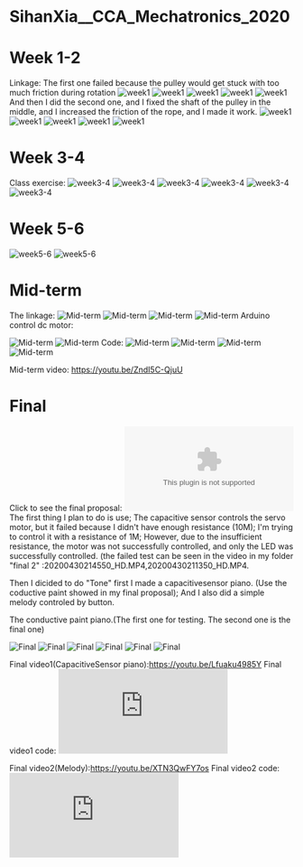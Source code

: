 # SihanXia__CCA_Mechatronics_2020
# Week 1-2
Linkage:
The first one failed because the pulley would get stuck with too much friction during rotation
![week1](https://github.com/sihanxia/SihanXia__CCA_Mechatronics_2020/blob/master/Pulley/IMG_3060.JPG)
![week1](https://github.com/sihanxia/SihanXia__CCA_Mechatronics_2020/blob/master/Pulley/IMG_3061.JPG)
![week1](https://github.com/sihanxia/SihanXia__CCA_Mechatronics_2020/blob/master/Pulley/IMG_3060.JPG)
![week1](https://github.com/sihanxia/SihanXia__CCA_Mechatronics_2020/blob/master/Pulley/IMG_3063.JPG)
![week1](https://github.com/sihanxia/SihanXia__CCA_Mechatronics_2020/blob/master/Pulley/IMG_3064.gif)
And then I did the second one, and I fixed the shaft of the pulley in the middle, and I increased the friction of the rope, and I made it work.
![week1](/Pulley/IMG_0660.JPG)
![week1](Pulley/IMG_0661.JPG)
![week1](Pulley/IMG_0674.JPG)
![week1](https://github.com/sihanxia/SihanXia__CCA_Mechatronics_2020/blob/master/Pulley/IMG_0676%20%5B640i%5D.gif)
![week1](https://github.com/sihanxia/SihanXia__CCA_Mechatronics_2020/blob/master/Pulley/IMG_0677%20%5B640i%5D.gif)
# Week 3-4
Class exercise:
![week3-4](https://github.com/sihanxia/SihanXia__CCA_Mechatronics_2020/blob/master/LED/IMG_0865%20%5B640i%5D.gif)
![week3-4](https://github.com/sihanxia/SihanXia__CCA_Mechatronics_2020/blob/master/LED/IMG_0866%20%5B640i%5D.gif)
![week3-4](https://github.com/sihanxia/SihanXia__CCA_Mechatronics_2020/blob/master/LED/IMG_0867%20%5B640i%5D.gif)
![week3-4](https://github.com/sihanxia/SihanXia__CCA_Mechatronics_2020/blob/master/LED/IMG_1207(1).gif)
![week3-4](https://github.com/sihanxia/SihanXia__CCA_Mechatronics_2020/blob/master/LED/IMG_1215(1).gif)
![week3-4](https://github.com/sihanxia/SihanXia__CCA_Mechatronics_2020/blob/master/LED/sd1582254138_2%20%5B640i%5D.gif)
# Week 5-6
![week5-6](https://github.com/sihanxia/SihanXia__CCA_Mechatronics_2020/blob/master/Motor/IMG_1227.gif)
![week5-6](https://github.com/sihanxia/SihanXia__CCA_Mechatronics_2020/blob/master/Motor/IMG_1228.gif)

# Mid-term
The linkage:
![Mid-term](https://github.com/sihanxia/SihanXia__CCA_Mechatronics_2020/blob/master/Midterm/IMG_3056.JPG)
![Mid-term](https://github.com/sihanxia/SihanXia__CCA_Mechatronics_2020/blob/master/Midterm/IMG_3057.JPG)
![Mid-term](https://github.com/sihanxia/SihanXia__CCA_Mechatronics_2020/blob/master/Midterm/IMG_3058.JPG)
![Mid-term](https://github.com/sihanxia/SihanXia__CCA_Mechatronics_2020/blob/master/Midterm/IMG_3059.JPG)
Arduino control dc motor:

![Mid-term](https://github.com/sihanxia/SihanXia__CCA_Mechatronics_2020/blob/master/Midterm/IMG_2412(1).JPG)
![Mid-term](https://github.com/sihanxia/SihanXia__CCA_Mechatronics_2020/blob/master/Midterm/IMG_2414.JPG)
Code:
![Mid-term](https://github.com/sihanxia/SihanXia__CCA_Mechatronics_2020/blob/master/Midterm/IMG_2407(20200430-210539).JPG)
![Mid-term](https://github.com/sihanxia/SihanXia__CCA_Mechatronics_2020/blob/master/Midterm/IMG_2408(20200430-210537).JPG)
![Mid-term](https://github.com/sihanxia/SihanXia__CCA_Mechatronics_2020/blob/master/Midterm/Midterm%20project.gif)
![Mid-term](https://github.com/sihanxia/SihanXia__CCA_Mechatronics_2020/blob/master/Midterm/Mid-term%202.gif)

Mid-term video: https://youtu.be/ZndI5C-QjuU

# Final
Click to see the final proposal:
![Final](https://github.com/sihanxia/SihanXia__CCA_Mechatronics_2020/blob/master/Final1/final%20project%20proposal.doc)
The first thing I plan to do is use; The capacitive sensor controls the servo motor, but it failed because I didn't have enough resistance (10M); I'm trying to control it with a resistance of 1M; However, due to the insufficient resistance, the motor was not successfully controlled, and only the LED was successfully controlled. (the failed test can be seen in the video in my folder "final 2" :20200430214550_HD.MP4,20200430211350_HD.MP4.  

Then I dicided to do "Tone" first I made a capacitivesensor piano. (Use the coductive paint showed in my final proposal); And I also did a simple melody controled by button.

The conductive paint piano.(The first one for testing. The second one is the final one)

![Final](https://github.com/sihanxia/SihanXia__CCA_Mechatronics_2020/blob/master/Final1/IMG_2905.JPG)
![Final](https://github.com/sihanxia/SihanXia__CCA_Mechatronics_2020/blob/master/Final1/IMG_3036.JPG)
![Final](https://github.com/sihanxia/SihanXia__CCA_Mechatronics_2020/blob/master/Final1/IMG_3035.JPG)
![Final](https://github.com/sihanxia/SihanXia__CCA_Mechatronics_2020/blob/master/Final2/20200430213849_HD.gif)
![Final](https://github.com/sihanxia/SihanXia__CCA_Mechatronics_2020/blob/master/Final2/IMG_3026.gif)
![Final](https://github.com/sihanxia/SihanXia__CCA_Mechatronics_2020/blob/master/Final2/20200430214202_HD.gif)

Final video1(CapacitiveSensor piano):https://youtu.be/Lfuaku4985Y
Final video1 code:
![Final](https://github.com/sihanxia/SihanXia__CCA_Mechatronics_2020/blob/master/Final1/Final%20code.txt)

Final video2(Melody):https://youtu.be/XTN3QwFY7os
Final video2 code:
![Final](https://github.com/sihanxia/SihanXia__CCA_Mechatronics_2020/blob/master/Final1/%E6%96%87%E6%9C%AC(2020-05-01%20135809).txt)
